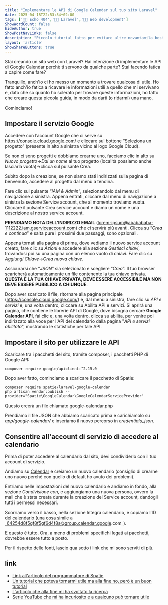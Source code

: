 ```yaml
---
title: "Implementare le API di Google Calendar sul tuo sito Laravel"
date: 2025-04-18T22:53:54+02:00
tags: ['👨‍💻 Echo 404','👨‍💻 Laravel','👨‍💻 Web development']
ShowWordCount: false
hideAuthor: true
ShowPostNavLinks: false
description: "Piccolo tutorial fatto per evitare altre novantamila bestemmie"
layout: 'article'
ShowShareButtons: true
---
```


Stai creando un sito web con Laravel? Hai intenzione di implementare le API di Google Calendar perchè ti servono da qualche parte? Stai facendo fatica a capire come fare? 

Tranquillo, anch'io ci ho messo un momento a trovare qualcosa di utile. Ho fatto anch'io fatica a ricavare le informazioni utili a quello che mi servivano e, dato che so quanto ho sclerato per trovare queste informazioni, ho fatto che creare questa piccola guida, in modo da darti (o ridarmi) una mano.

Cominciamo!

## Impostare il servizio Google

Accedere con l’account Google che ci serve su https://console.cloud.google.com/ e cliccare sul bottone “Seleziona un progetto” (presente in alto a sinistra vicino al logo Google Cloud).

Se non ci sono progetti e dobbiamo crearne uno, facciamo clic in alto su _Nuovo progetto_->_Dai un nome_ al tuo progetto (località possiamo anche lasciarla vuota)->clicca sul pulsante Crea.

Subito dopo la creazione, se non siamo stati indirizzati sulla pagina di benvenuto, accedere al progetto dal menù a tendina.

Fare clic sul pulsante “_IAM & Admin_”, selezionandolo dal menu di navigazione a sinistra. Appena entrati, cliccare dal menu di navigazione a sinistra la sezione Service account, che al momento troviamo vuota. Cliccare il pulsante Crea service account e diamo un nome e una descrizione al nostro service account. 

**PRENDIAMO NOTA DELL'INDIRIZZO EMAIL** (lorem-ipsum@ababababa-1112222.iam.gserviceaccount.com) che ci servirà più avanti. Clicca su “_Crea e continua_” e salta pure i prossimi due passaggi, sono opzionali.

Appena tornati alla pagina di prima, dove vediamo il nuovo service account creato, fare clic su _Azioni_ e accedere alla sezione _Gestisci chiavi_, trovandosi poi su una pagina con un elenco vuoto di chiavi.  Fare clic su _Aggiungi Chiave_->_Crea nuova chiave_.

Assicurarsi che “_JSON_” sia selezionato e scegliere “_Crea_”. Il tuo browser scaricherà automaticamente un file contenente la tua chiave privata. **QUESTA È LA TUA CHIAVE PRIVATA, DEVE ESSERE ACCESSIBILE MA NON DEVE ESSERE PUBBLICO A CHIUNQUE**.

Dopo aver scaricato il file, ritornare alla pagina principale (https://console.cloud.google.com/) e, dal menù a sinistra, fare clic su _API e servizi_ e, una volta dentro, cliccare su Abilita API e servizi. Si aprirà una pagina, che contiene le librerie API di Google, dove bisogna cercare **Google Calendar API**, fai clic e, una volta dentro, clicca su abilita, per venire poi indirizzato alla voce per l'API del calendario dalla pagina "_API e servizi abilitata_", mostrando le statistiche per tale API.

## Impostare il sito per utilizzare le API

Scaricare tra i pacchetti del sito, tramite composer, i pacchetti PHP di Google API:

```
composer require google/apiclient:^2.15.0
```

Dopo aver fatto, cominciamo a scaricare il pacchetto di Spatie:

```
composer require spatie/laravel-google-calendar
php artisan vendor:publish --provider="Spatie\GoogleCalendar\GoogleCalendarServiceProvider"
```

Questo creerà  un file chiamato google-calendar.php

Prendiamo il file JSON che abbiamo scaricato prima e carichiamolo su _app/google-calendar/_ e inseriamo il nuovo percorso in _credentials_json_.

## Consentire all'account di servizio di accedere al calendario

Prima di poter accedere al calendario dal sito, devi condividerlo con il tuo account di servizio.

Andiamo su [Calendar](https://calendar.google.com/) e creiamo un nuovo calendario (consiglio di crearne uno nuovo perché con quello di default ho avuto dei problemi).

Entriamo nelle impostazioni del nuovo calendario e andiamo in fondo, alla sezione _Condivisione con_, e aggiungiamo una nuova persona, ovvero la mail che è stata creata durante la creazione del Service account, dandogli tutti i permessi necessari.

Scorriamo verso il basso, nella sezione Integra calendario, e copiamo l’ID del calendario (una cosa simile a _64254d8f5gf8f5gf6d4f8s@group.calendar.google.com_).

E questo è tutto. Ora, a meno di problemi specifichi legati ai pacchetti, dovrebbe essere tutto a posto.

Per il rispetto delle fonti, lascio qua sotto i link che mi sono serviti di più.

## link

- [Link all'articolo del programmatore di Spatie](https://dev.to/dnsinyukov/how-to-integrate-google-calendar-api-and-friendship-with-laravel-4cok)
- [Un tutorial che poteva tornarmi utile ma alla fine no, però è un buon tutorial](https://learninglaravel.net/learn-how-to-integrate-google-calendar-with-laravel)
- [L'articolo che alla fine mi ha svoltato la ricerca](https://naich.net/wordpress/index.php/using-the-google-calendar-api-from-your-web-site-with-php/)
- [Serie YouTube che mi ha incuriosito e a qualcuno può tornare utile](https://www.youtube.com/watch?v=uLzU47bEa2U&list=PLdA9EoV1lTrKD7515tYSOxZPV9FiBBxW_&index=5)

